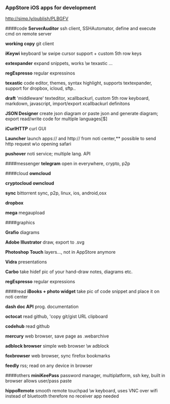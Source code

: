 ### AppStore iOS apps for development
http://simp.ly/publish/PLBGFV

####code
**ServerAuditor** ssh client, SSHAutomator, define and execute cmd on remote server

**working copy** git client

**iKeywi** keyboard \w swipe cursor support + custom 5th row keys

**extexpander** expand snippets, works \w texastic ...

**regEspresso** regular expressinos

**texastic** code editor, themes, syntax highlight, supports textexpander, support for dropbox, icloud, sftp..

**draft** 'middleware' texteditor, xcallbackurl, custom 5th row keyboard, markdown, javascript, import/export xcallbackurl definitons 

**JSON Designer**   create json diagram or  paste json and generate  diagram; export read/write code for multiple languages[$]

**iCurlHTTP** curl GUI 

**Launcher** launch apps:// and http:// from noti center,**  possible to  send http request w\o opening safari

**pushover** noti service; multiple lang. API 

####messenger
**telegram** open in everywhere, crypto, p2p

####cloud
**owncloud**

**cryptocloud owncloud**

**sync** bittorrent sync, p2p, linux, ios, android,osx

**dropbox**

**mega** megaupload 

####graphics

**Grafio**  diagrams

**Adobe Illustrator**  draw, export to .svg

**Photoshop Touch**  layers..., not in AppStore anymore

**Vidra**  presentations

**Carbo**  take hidef pic of your hand-draw notes, diagrams etc.

**regEspresso**   regular expressions


####read
**iBooks + photo widget**   take pic of code snippet and place it on noti center 

**dash doc API**   prog. documentation 

**octocat**   read github, 'copy git/gist URL clipboard

**codehub**  read github

**mercury**  web browser,  save page as .webarchive

**adblock browser**  simple web browser \w adblock

**foxbrowser**  web browser, sync firefox bookmarks

**feedly**  rss; read on any device in browser 


####others
**miniKeePass**  password manager, multiplatform, ssh key, built in browser allows user/pass paste

**hippoRemote**  smooth remote touchpad \w keyboard, uses VNC over wifi instead of bluetooth therefore no receiver app needed



